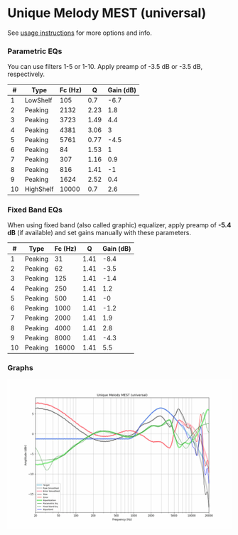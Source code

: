 # Unique Melody MEST (universal)
See [usage instructions](https://github.com/jaakkopasanen/AutoEq#usage) for more options and info.

### Parametric EQs
You can use filters 1-5 or 1-10. Apply preamp of -3.5 dB or -3.5 dB, respectively.

|   # | Type      |   Fc (Hz) |    Q |   Gain (dB) |
|-----|-----------|-----------|------|-------------|
|   1 | LowShelf  |       105 | 0.7  |        -6.7 |
|   2 | Peaking   |      2132 | 2.23 |         1.8 |
|   3 | Peaking   |      3723 | 1.49 |         4.4 |
|   4 | Peaking   |      4381 | 3.06 |         3   |
|   5 | Peaking   |      5761 | 0.77 |        -4.5 |
|   6 | Peaking   |        84 | 1.53 |         1   |
|   7 | Peaking   |       307 | 1.16 |         0.9 |
|   8 | Peaking   |       816 | 1.41 |        -1   |
|   9 | Peaking   |      1624 | 2.52 |         0.4 |
|  10 | HighShelf |     10000 | 0.7  |         2.6 |

### Fixed Band EQs
When using fixed band (also called graphic) equalizer, apply preamp of **-5.4 dB** (if available) and set gains manually with these parameters.

|   # | Type    |   Fc (Hz) |    Q |   Gain (dB) |
|-----|---------|-----------|------|-------------|
|   1 | Peaking |        31 | 1.41 |        -8.4 |
|   2 | Peaking |        62 | 1.41 |        -3.5 |
|   3 | Peaking |       125 | 1.41 |        -1.4 |
|   4 | Peaking |       250 | 1.41 |         1.2 |
|   5 | Peaking |       500 | 1.41 |        -0   |
|   6 | Peaking |      1000 | 1.41 |        -1.2 |
|   7 | Peaking |      2000 | 1.41 |         1.9 |
|   8 | Peaking |      4000 | 1.41 |         2.8 |
|   9 | Peaking |      8000 | 1.41 |        -4.3 |
|  10 | Peaking |     16000 | 1.41 |         5.5 |

### Graphs
![](./Unique%20Melody%20MEST%20(universal).png)

